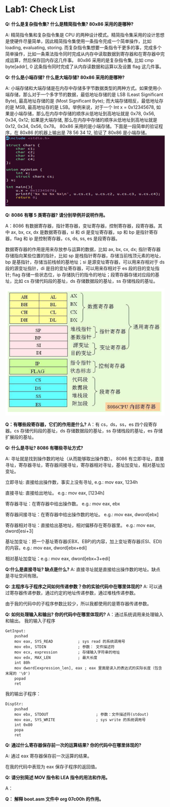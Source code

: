# Lab1: Check List

**Q: 什么是复杂指令集? 什么是精简指令集? 80x86 采用的是哪种?**

A: 精简指令集和复杂指令集是 CPU 的两种设计模式。精简指令集采用的设计思想是使硬件尽量简单，因此精简指令集使用一条指令完成一个简单操作，比如 loading, evaluating, storing. 而复杂指令集想要一条指令干更多的事，完成多个简单操作，比如一条乘法指令同时完成从内存中读取数据到寄存器和在寄存器中完成运算，然后保存回内存这几件事。
80x86 采用的是复杂指令集, 比如 cmp byte[addr], 0 这条指令同时完成了从内存读数据和运算以及设置 flag 这几件事。

**Q: 什么是小端存储? 什么是大端存储? 80x86 采用的是哪种?**

A: 小端存储和大端存储是在内存中存储多字节数据类型的两种方式。如果使用小端存储，那么对于一个多字节的数据，最低地址存储的是 LSB (Least Significant Byte), 最高地址存储的是 (Most Significant Byte); 而大端存储相反，最低地址存的是 MSB, 最高地址存的是 LSB。举例来说，对于一个 Int x = 0x12345678, 如果是小端存储，那么在内存中存储的顺序从低地址到高地址就是 0x78, 0x56, 0x34, 0x12; 如果是大端存储, 那么在内存中存储的顺序从低地址到高地址就是 0x12, 0x34, 0x56, 0x78。
80x86 采用的是小端存储。下面是一段简单的验证程序，在 80x86 的机器上输出是 78 56 34 12, 验证了 80x86 是小端存储。
![](./asset/little_endian.png)

**Q: 8086 有哪 5 类寄存器? 请分别举例并说明作用。**

A：8086 有数据寄存器，指针寄存器，变址寄存器，控制寄存器，段寄存器。其中 ax, bx, cx, dx 是数据寄存器，si 和 di 是变址寄存器，sp 和 bp 是指针寄存器，flag 和 ip 是控制寄存器，cs, ds, ss, es 是段寄存器。

数据寄存器的作用是用来存放参与运算的数据，比如 ax, bx, cx, dx; 指针寄存器存储指向某些位置的指针，比如 sp 是栈指针寄存器，存储当前栈顶元素的地址，bp 是基指针，存储当前栈帧的基地址；si 是源变址寄存器，可以用来存相对于 ds 段的源变址指针，di 是目的变址寄存器，可以用来存相对于 es 段的目的变址指针; flag 存储一些状态位，ip 存储执行的指令的地址；段寄存器存储对应段的基址，比如 cs 存储代码段的基址，ds 存储数据段的基址，ss 存储栈段的基址。

![](./asset/seg_reg.png)

**Q：有哪些段寄存器，它们的作用是什么?**
A：有 cs，ds，ss，es 四个段寄存器。cs 存储代码段的基址，ds 存储数据段的基址，ss 存储栈段的基址，es 存储扩展段的基址。

**Q: 什么是寻址? 8086 有哪些寻址方式?**

A: 寻址就是找到操作数的地址（从而能够取出操作数）。
8086 有立即寻址，直接寻址，寄存器寻址，寄存器间接寻址，寄存器相对寻址，基址加变址，相对基址加变址。

立即寻址: 直接给出操作数，事实上没有寻址, e.g.: mov eax, 1234h

直接寻址: 直接给出地址。 e.g.: mov eax, [1234h]

寄存器寻址：在寄存器中给出操作数。 e.g.: mov eax, ebx

寄存器间接寻址：在寄存器中给出操作数的地址。 e.g.: mov eax, dword[ebx]

寄存器相对寻址：直接给出基地址，相对偏移存在寄存器里。 e.g.: mov eax, dword[esi+3]

基址加变址：把一个基址寄存器(EBX、EBP)的内容，加上变址寄存器(ESI、EDI)的内容。e.g.: mov eax, dword[ebx+edi]

相对基址加变址：e.g.: mov eax, dword[ebx+3+edi]

**Q:什么是直接寻址? 缺点是什么?**
A: 直接寻址就是直接给出操作数的地址。缺点是寻址空间有限。

**Q: 主程序与子程序之间如何传递参数？你的实验代码中在哪里体现的?**
A: 可以通过寄存器传递参数，通过约定的地址传递参数，通过堆栈传递参数。

由于我的代码中的子程序参数比较少，所以我都使用的是寄存器传递参数。

**Q: 如何处理输入和输出? 你的代码中在哪里体现的?**
A：通过系统调用来处理输入和输出。
我的输入子程序
```assembly
GetInput:
    pushad
    mov eax, SYS_READ           ; sys read 的系统调用号
    mov ebx, STDIN              ; 参数： 文件描述符
    mov ecx, expression         ; 存储输入字符串的地址
    mov edx, MAX_LEN            ; 最大长度
    int 80h
    mov dword[expression_len], eax ; eax 里面是读入的表达式的实际长度（包含末尾的 '\0')
    popad
    ret
```

我的输出子程序：
```assembly
DispStr:
    pushad
    mov ebx, STDOUT    					; 参数：文件描述符(stdout)
	mov eax, SYS_WRITE					; sys write 的系统调用号
	int 0x80	
    popa
	ret
```

**Q: 通过什么寄存器保存前一次的运算结果? 你的代码中在哪里体现的?**

A: 通过 eax 寄存器保存前一次运算的结果。

在我的代码中表现为 eax 保存子程序的返回值。

**Q: 请分别简述 MOV 指令和 LEA 指令的用法和作用。**

A： 

**Q： 解释 boot.asm 文件中 org 07c00h 的作用。**

